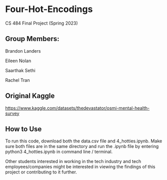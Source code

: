 # Four-Hot-Encodings
CS 484 Final Project (Spring 2023)

## Group Members:

Brandon Landers

Eileen Nolan

Saarthak Sethi

Rachel Tran

## Original Kaggle

https://www.kaggle.com/datasets/thedevastator/osmi-mental-health-survey

## How to Use

To run this code, download both the data.csv file and 4_hotties.ipynb. Make sure both files are in the same directory and run the .ipynb file by entering python3 4_hotties.ipynb in command line / terminal.

Other students interested in working in the tech industry and tech employees/companies might be interested in viewing the findings of this project or contributing to it further.
